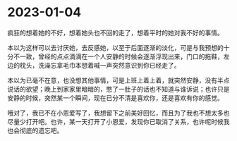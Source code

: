 # 2023-01-04

疯狂的想着她的不好，想着她头也不回的走了，想着平时的她对我不好的事情。

本以为这样可以去讨厌她，去反感她，以至于后面逐渐的淡化，可是与我预想的十分不一致，曾经的点点滴滴在一个人安静的时候会逐渐浮现出来，门口的拖鞋，左边的枕头，洗澡忘拿毛巾本想着喊一声突然意识到你已经走了。

本以为已毫不在意，也没想其他事情，可是上班上着上着，就突然安静，没有半点说话的欲望；晚上到家家里暗暗的，憋了一肚子的话也不知道与谁诉说；也许只是安静的时候，突然某一个瞬间，现在已分不清是喜欢你，还是喜欢有你的感觉。

哦对了，我已不在小恩爱写了，我想留下之前美好回忆，而且为了我也不想太多也尽量少打开吧。也许，某一天打开了小恩爱，发现你已取消了关系，也许呢时候我也会彻底的遗忘吧。